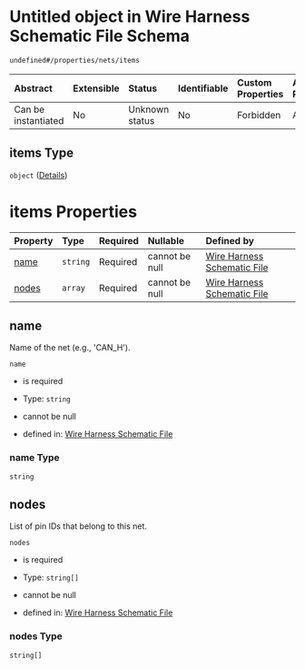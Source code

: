 # Untitled object in Wire Harness Schematic File Schema

```txt
undefined#/properties/nets/items
```



| Abstract            | Extensible | Status         | Identifiable | Custom Properties | Additional Properties | Access Restrictions | Defined In                                                              |
| :------------------ | :--------- | :------------- | :----------- | :---------------- | :-------------------- | :------------------ | :---------------------------------------------------------------------- |
| Can be instantiated | No         | Unknown status | No           | Forbidden         | Allowed               | none                | [schematic.schema.json\*](schematic.schema.json "open original schema") |

## items Type

`object` ([Details](schematic-properties-nets-items.md))

# items Properties

| Property        | Type     | Required | Nullable       | Defined by                                                                                                                             |
| :-------------- | :------- | :------- | :------------- | :------------------------------------------------------------------------------------------------------------------------------------- |
| [name](#name)   | `string` | Required | cannot be null | [Wire Harness Schematic File](schematic-properties-nets-items-properties-name.md "undefined#/properties/nets/items/properties/name")   |
| [nodes](#nodes) | `array`  | Required | cannot be null | [Wire Harness Schematic File](schematic-properties-nets-items-properties-nodes.md "undefined#/properties/nets/items/properties/nodes") |

## name

Name of the net (e.g., 'CAN\_H').

`name`

* is required

* Type: `string`

* cannot be null

* defined in: [Wire Harness Schematic File](schematic-properties-nets-items-properties-name.md "undefined#/properties/nets/items/properties/name")

### name Type

`string`

## nodes

List of pin IDs that belong to this net.

`nodes`

* is required

* Type: `string[]`

* cannot be null

* defined in: [Wire Harness Schematic File](schematic-properties-nets-items-properties-nodes.md "undefined#/properties/nets/items/properties/nodes")

### nodes Type

`string[]`
